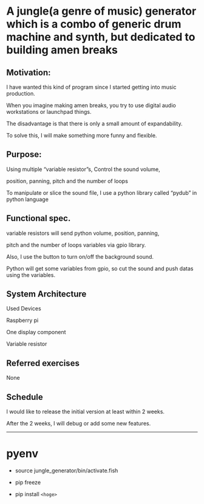 # A jungle(a genre of music) generator which is a combo of generic drum machine and synth, but dedicated to building amen breaks

## Motivation: 
I have wanted this kind of program since I started getting into music production. 


When you imagine making amen breaks, you try to use digital audio workstations or launchpad things. 


The disadvantage is that there is only a small amount of expandability. 

To solve this, I will make something more funny and flexible.

## Purpose: 
Using multiple “variable resistor”s, Control the sound volume, 

position, panning, pitch and the number of loops


To manipulate or slice the sound file, I use a python library called “pydub” in python language


## Functional spec.
variable resistors will send python volume, position, panning, 


pitch and the number of loops variables via gpio library.


Also, I use the button to turn on/off the background sound.


Python will get some variables from gpio, so cut the sound and push datas using the variables.

## System Architecture

Used Devices

Raspberry pi

One display component

Variable resistor

## Referred exercises

None

## Schedule

I would like to release the initial version at least within 2 weeks.


After the 2 weeks, I will debug or add some new features.

------------------------------------------------------------------------

# pyenv

- source jungle_generator/bin/activate.fish

- pip freeze

- pip install ```<hoge>```